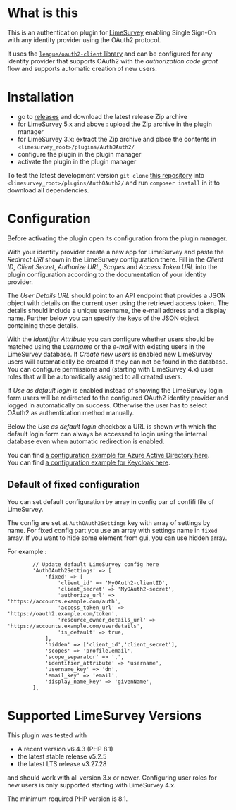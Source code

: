 # What is this

This is an authentication plugin for [LimeSurvey](https://github.com/LimeSurvey/LimeSurvey)
enabling Single Sign-On with any identity provider using the OAuth2 protocol.

It uses the [`league/oauth2-client` library](https://github.com/thephpleague/oauth2-client)
and can be configured for any identity provider that supports OAuth2 with the
_authorization code grant_ flow and supports automatic creation of new users.

# Installation

- go to [releases](https://github.com/BDSU/limesurvey-oauth2/releases) and download the latest release Zip archive
- for LimeSurvey 5.x and above : upload the Zip archive in the plugin manager
- for LimeSurvey 3.x: extract the Zip archive and place the contents in `<limesurvey_root>/plugins/AuthOAuth2/`
- configure the plugin in the plugin manager
- activate the plugin in the plugin manager

To test the latest development version `git clone` [this repository](https://github.com/BDSU/limesurvey-oauth2)
into `<limesurvey_root>/plugins/AuthOAuth2/` and run `composer install` in it to download all dependencies.

# Configuration

Before activating the plugin open its configuration from the plugin manager.

With your identity provider create a new app for LimeSurvey and paste the _Redirect URI_ shown in the
LimeSurvey configuration there. Fill in the _Client ID_, _Client Secret_, _Authorize URL_, _Scopes_ and
_Access Token URL_ into the plugin configuration according to the documentation of your identity provider.

The _User Details URL_ should point to an API endpoint that provides a JSON object with details on the
current user using the retrieved access token. The details should include a unique username, the e-mail
address and a display name. Further below you can specify the keys of the JSON object containing these details.

With the _Identifier Attribute_ you can configure whether users should be matched using the _username_ or the
_e-mail_ with existing users in the LimeSurvey database. If _Create new users_ is enabled new LimeSurvey users
will automatically be created if they can not be found in the database. You can configure permissions and
(starting with LimeSurvey 4.x) user roles that will be automatically assigned to all created users.

If _Use as default login_ is enabled instead of showing the LimeSurvey login form users will be redirected
to the configured OAuth2 identity provider and logged in automatically on success. Otherwise the user has to
select OAuth2 as authentication method manually.

Below the _Use as default login_ checkbox a URL is shown with which the default login form can always be accessed
to login using the internal database even when automatic redirection is enabled.

You can find [a configuration example for Azure Active Directory here](docs/examples/AzureAD.md).  
You can find [a configuration example for Keycloak here](docs/examples/Keycloak.md).

## Default of fixed configuration

You can set default configuration by array in config par of confifi file of LimeSurvey.

The config are set at `AuthOAuth2Settings` key with array of settings by name. For fixed config part you use an array with settings name in `fixed` array. If you want to hide some element from gui, you can use hidden array.

For example :
```
		// Update default LimeSurvey config here
		'AuthOAuth2Settings' => [
			'fixed' => [
				'client_id' => 'MyOAuth2-clientID',
				'client_secret' => 'MyOAuth2-secret',
				'authorize_url' => 'https://accounts.example.com/auth',
				'access_token_url' => 'https://oauth2.example.com/token',
				'resource_owner_details_url' => 'https://accounts.example.com/userdetails',
				'is_default' => true,
			],
			'hidden' => ['client_id','client_secret'],
			'scopes' => 'profile,email',
			'scope_separator' => ',',
			'identifier_attribute' => 'username',
			'username_key' => 'dn',
			'email_key' => 'email',
			'display_name_key' => 'givenName',
		],
```


# Supported LimeSurvey Versions

This plugin was tested with

- A recent version v6.4.3 (PHP 8.1)
- the latest stable release v5.2.5
- the latest LTS release v3.27.28

and should work with all version 3.x or newer.
Configuring user roles for new users is only supported starting with LimeSurvey 4.x.

The minimum required PHP version is 8.1.
